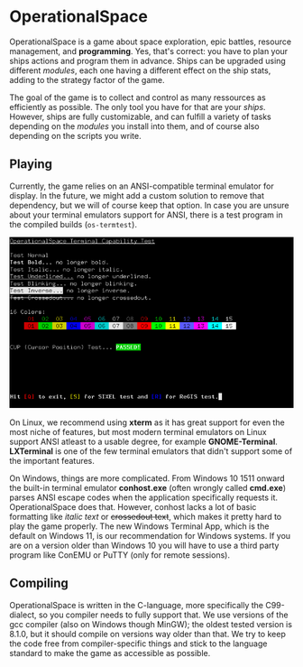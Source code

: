 # OperationalSpace
OperationalSpace is a game about space exploration, epic battles, resource management,
and **programming**. Yes, that's correct: you have to plan your ships actions
and program them in advance. Ships can be upgraded using different *modules*,
each one having a different effect on the ship stats, adding to the strategy factor of the game.

The goal of the game is to collect and control as many ressources as efficiently as possible.
The only tool you have for that are your *ships*. However, ships are fully customizable, and
can fulfill a variety of tasks depending on the *modules* you install into them, and of course
also depending on the scripts you write.

## Playing
Currently, the game relies on an ANSI-compatible terminal emulator for display. In the future, we might add
a custom solution to remove that dependency, but we will of course keep that option. In case you are unsure
about your terminal emulators support for ANSI, there is a test program in the compiled builds (`os-termtest`).

![The os-termtest program running in xterm](/doc/OSTermtestExample.png)

On Linux, we recommend using **xterm** as it has great support for even the most niche of features, but most modern
terminal emulators on Linux support ANSI atleast to a usable degree, for example **GNOME-Terminal**. **LXTerminal**
is one of the few terminal emulators that didn't support some of the important features.

On Windows, things are more complicated. From Windows 10 1511 onward the built-in terminal emulator **conhost.exe** (often
wrongly called **cmd.exe**) parses ANSI escape codes when the application specifically requests it. OperationalSpace does that.
However, conhost lacks a lot of basic formatting like *italic text* or ~~crossedout text~~, which makes it pretty hard to play the game properly.
The new Windows Terminal App, which is the default on Windows 11, is our recommendation for Windows systems.
If you are on a version older than Windows 10 you will have to use a third party program like ConEMU or PuTTY (only for remote sessions).

## Compiling
OperationalSpace is written in the C-language, more specifically the C99-dialect, so you compiler needs to fully support that.
We use versions of the gcc compiler (also on Windows though MinGW); the oldest tested version is 8.1.0, but it should
compile on versions way older than that. We try to keep the code free from compiler-specific things and stick to the
language standard to make the game as accessible as possible.